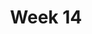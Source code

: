 ---
    title: Week 14
    weekNumber: 14
    days:
      - date: 2021-04-19
        events:
          "**Lecture 32**{: .label .label-lecture } Sampling with Simulations":
      - date: 2021-04-21
        events:
          "**Lecture 33**{: .label .label-lecture } Applications of Simulations":
      - date: 2021-04-23
        events:
          "**Lecture 34**{: .label .label-lecture } Future Studies in Statistics":
---